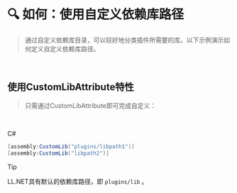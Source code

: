# 🔍 如何：使用自定义依赖库路径

>通过自定义依赖库目录，可以较好地分类插件所需要的库。以下示例演示如何定义自定义依赖库路径。

<br>

## 使用CustomLibAttribute特性

>只需通过CustomLibAttribute即可完成自定义：

<br>

C#
```C#
[assembly:CustomLib("plugins/libpath1")]
[assembly:CustomLib("libpath2")]
```

>[!TIP]
>
>LL.NET具有默认的依赖库路径，即 `plugins/lib` 。